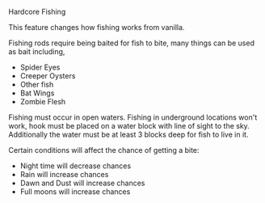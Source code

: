 Hardcore Fishing

This feature changes how fishing works from vanilla. 

Fishing rods require being baited for fish to bite, many things can be used as bait including, 

* Spider Eyes  
* Creeper Oysters  
* Other fish  
* Bat Wings  
* Zombie Flesh  

Fishing must occur in open waters. Fishing in underground locations won't work, hook must be placed on a water block with line of sight to the sky.
Additionally the water must be at least 3 blocks deep for fish to live in it.

Certain conditions will affect the chance of getting a bite:

* Night time will decrease chances  
* Rain will increase chances  
* Dawn and Dust will increase chances  
* Full moons will increase chances  

    

